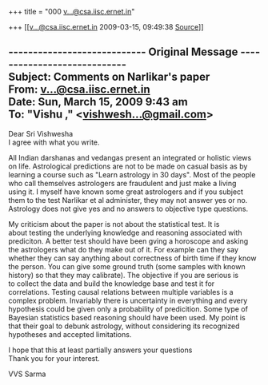 +++
title = "000 v...@csa.iisc.ernet.in"

+++
[[v...@csa.iisc.ernet.in	2009-03-15, 09:49:38 [Source](https://groups.google.com/g/bvparishat/c/A5L9wYJ44vM)]]



---------------------------- Original Message ----------------------------  
Subject: Comments on Narlikar's paper  
From: [v...@csa.iisc.ernet.in]()  
Date: Sun, March 15, 2009 9:43 am  
To: "Vishu ," \<[vishwesh...@gmail.com]()\>  
--------------------------------------------------------------------------

Dear Sri Vishwesha  
I agree with what you write.

All Indian darshanas and vedangas present an integrated or holistic views  
on life. Astrological predictions are not to be made on casual basis as by  
learning a course such as "Learn astrology in 30 days". Most of the people  
who call themselves astrologers are fraudulent and just make a living  
using it. I myself have known some great astrologers and if you subject  
them to the test Narlikar et al administer, they may not answer yes or no.  
Astrology does not give yes and no answers to objective type questions.

My criticism about the paper is not about the statistical test. It is  
about testing the underlying knowledge and reasoning associated with  
prediciton. A better test should have been gving a horoscope and asking  
the astrologers what do they make out of it. For example can they say  
whether they can say anything about correctness of birth time if they know  
the person. You can give some ground truth (some samples with known  
history) so that they may calibrate). The objective if you are serious is  
to collect the data and build the knowledge base and test it for  
correlations. Testing causal relations between multiple variables is a  
complex problem. Invariably there is uncertainty in everything and every  
hypothesis could be given only a probability of predicition. Some type of  
Bayesian statistics based reasoning should have been used. My point is  
that their goal to debunk astrology, without considering its recognized  
hypotheses and accepted limitations.

I hope that this at least partially answers your questions  
Thank you for your interest.

VVS Sarma

  

